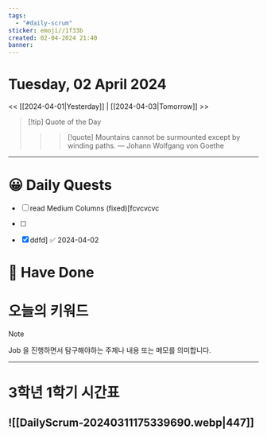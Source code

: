 ```yaml
---
tags:
  - "#daily-scrum"
sticker: emoji//1f33b
created: 02-04-2024 21:40
banner:
---
```

# Tuesday, 02 April 2024
<< [[2024-04-01|Yesterday]] | [[2024-04-03|Tomorrow]] >>

> [!tip] Quote of the Day  
> > > [!quote] Mountains cannot be surmounted except by winding paths.
> — Johann Wolfgang von Goethe

---

#  😀 Daily Quests
- [ ] read Medium Columns (fixed)[fcvcvcvc
- [ ] 
- [x] ddfd] ✅ 2024-04-02


# 🙂 Have Done



# 오늘의 키워드

> [!NOTE]
> Job 을 진행하면서 탐구해야하는 주제나 내용 또는 메모를 의미합니다.


---

# 3학년 1학기 시간표

![[DailyScrum-20240311175339690.webp|447]]
---

